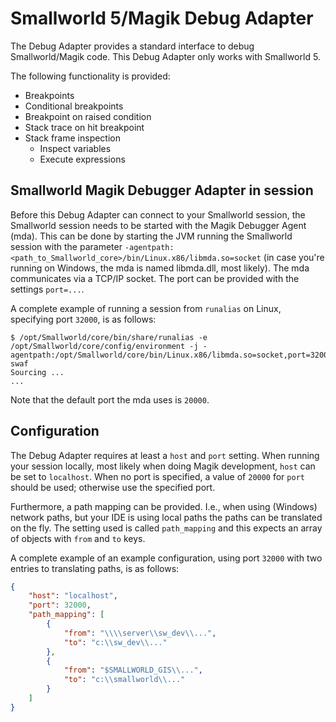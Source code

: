 # Smallworld 5/Magik Debug Adapter

The Debug Adapter provides a standard interface to debug Smallworld/Magik code. This Debug Adapter only works with Smallworld 5.

The following functionality is provided:

- Breakpoints
- Conditional breakpoints
- Breakpoint on raised condition
- Stack trace on hit breakpoint
- Stack frame inspection
  - Inspect variables
  - Execute expressions

## Smallworld Magik Debugger Adapter in session

Before this Debug Adapter can connect to your Smallworld session, the Smallworld session needs to be started with the Magik Debugger Agent (mda). This can be done by starting the JVM running the Smallworld session with the parameter `-agentpath:<path_to_Smallworld_core>/bin/Linux.x86/libmda.so=socket` (in case you're running on Windows, the mda is named libmda.dll, most likely). The mda communicates via a TCP/IP socket. The port can be provided with the settings `port=...`.

A complete example of running a session from `runalias` on Linux, specifying port `32000`, is as follows:

```shell
$ /opt/Smallworld/core/bin/share/runalias -e /opt/Smallworld/core/config/environment -j -agentpath:/opt/Smallworld/core/bin/Linux.x86/libmda.so=socket,port=32000 swaf
Sourcing ...
...
```

Note that the default port the mda uses is `20000`.

## Configuration

The Debug Adapter requires at least a `host` and `port` setting. When running your session locally, most likely when doing Magik development, `host` can be set to `localhost`. When no port is specified, a value of `20000` for `port` should be used; otherwise use the specified port.

Furthermore, a path mapping can be provided. I.e., when using (Windows) network paths, but your IDE is using local paths the paths can be translated on the fly. The setting used is called `path_mapping` and this expects an array of objects with `from` and `to` keys.

A complete example of an example configuration, using port `32000` with two entries to translating paths, is as follows:

```json
{
    "host": "localhost",
    "port": 32000,
    "path_mapping": [
        {
            "from": "\\\\server\\sw_dev\\...",
            "to": "c:\\sw_dev\\..."
        },
        {
            "from": "$SMALLWORLD_GIS\\...",
            "to": "c:\\smallworld\\..."
        }
    ]
}
```
